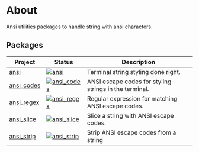 # About

Ansi utilities packages to handle string with ansi characters.

## Packages

| Project               | Status                                                       | Description                                             |
| --------------------- | ------------------------------------------------------------ | ------------------------------------------------------- |
| [ansi](packages/ansi/)          | [![ansi](https://img.shields.io/pub/v/ansi?color=blue)](https://pub.dev/packages/ansi)                   | Terminal string styling done right.                         |
| [ansi_codes](packages/ansi_codes/)          | [![ansi_codes](https://img.shields.io/pub/v/ansi_codes?color=blue)](https://pub.dev/packages/ansi_codes)                   | ANSI escape codes for styling strings in the terminal.                         |
| [ansi_regex](packages/ansi_regex/)          | [![ansi_regex](https://img.shields.io/pub/v/ansi_regex?color=blue)](https://pub.dev/packages/ansi_regex)                   | Regular expression for matching ANSI escape codes.                         |
| [ansi_slice](packages/ansi_slice/)          | [![ansi_slice](https://img.shields.io/pub/v/ansi_slice?color=blue)](https://pub.dev/packages/ansi_slice)                   | Slice a string with ANSI escape codes.                         |
| [ansi_strip](packages/ansi_strip/)          | [![ansi_strip](https://img.shields.io/pub/v/ansi_strip?color=blue)](https://pub.dev/packages/ansi_strip)                   | Strip ANSI escape codes from a string                         |

